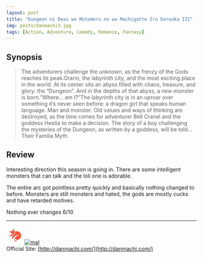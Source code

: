 ```yaml
---
layout: post
title: "Dungeon ni Deai wo Motomeru no wa Machigatte Iru Darouka III"
img: posts/danmachi3.jpg 
tags: [Action, Adventure, Comedy, Romance, Fantasy]
---
```


## Synopsis
>The adventurers challenge the unknown, as the frenzy of the Gods reaches its peak.Orario, the labyrinth city, and the most exciting place in the world. At its center sits an abyss filled with chaos, treasure, and glory: the “Dungeon”. And in the depths of that abyss, a new monster is born.“Where… am I?”The labyrinth city is in an uproar over something it’s never seen before: a dragon girl that speaks human language. Man and monster. Old values and ways of thinking are destroyed, as the time comes for adventurer Bell Cranel and the goddess Hestia to make a decision. The story of a boy challenging the mysteries of the Dungeon, as written by a goddess, will be told… Their Familia Myth.

## Review
Interesting direction this season is going in. There are some intelligent monsters that can talk and the loli one is adorable.

The entire arc got pointless pretty quickly and basically nothing changed to before. Monsters are still monsters and hated, the gods are mostly cucks and have retarded motives.
  
Nothing ever changes 6/10

---

[![kitsu](..\assets\img\kitsu.png)](https://kitsu.io/anime/dungeon-ni-deai-o-motomeru-no-wa-machigatte-iru-darouka-iii)[![mal](..\assets\img\mal.ico)](https://myanimelist.net/anime/40454/Dungeon_ni_Deai_wo_Motomeru_no_wa_Machigatteiru_Darou_ka_III)  
Official Site: [http://danmachi.com/](http://danmachi.com/)